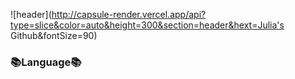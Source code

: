 ![header](http://capsule-render.vercel.app/api?type=slice&color=auto&height=300&section=header&hext=Julia's Github&fontSize=90)


<h3 aligin="center"> 📚Language📚</h3>
